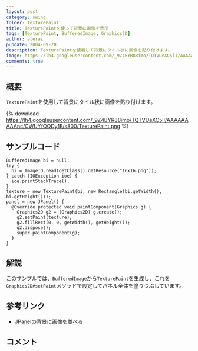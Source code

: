 ```yaml
---
layout: post
category: swing
folder: TexturePaint
title: TexturePaintを使って背景に画像を表示
tags: [TexturePaint, BufferedImage, Graphics2D]
author: aterai
pubdate: 2004-09-20
description: TexturePaintを使用して背景にタイル状に画像を貼り付けます。
image: https://lh4.googleusercontent.com/_9Z4BYR88imo/TQTVUeXC5lI/AAAAAAAAAnc/CWUYfOODy1E/s800/TexturePaint.png
comments: true
---
```

## 概要
`TexturePaint`を使用して背景にタイル状に画像を貼り付けます。

{% download https://lh4.googleusercontent.com/_9Z4BYR88imo/TQTVUeXC5lI/AAAAAAAAAnc/CWUYfOODy1E/s800/TexturePaint.png %}

## サンプルコード
<pre class="prettyprint"><code>BufferedImage bi = null;
try {
  bi = ImageIO.read(getClass().getResource("16x16.png"));
} catch (IOException ioe) {
  ioe.printStackTrace();
}
texture = new TexturePaint(bi, new Rectangle(bi.getWidth(), bi.getHeight()));
panel = new JPanel() {
  @Override protected void paintComponent(Graphics g) {
    Graphics2D g2 = (Graphics2D) g.create();
    g2.setPaint(texture);
    g2.fillRect(0, 0, getWidth(), getHeight());
    g2.dispose();
    super.paintComponent(g);
  }
}
</code></pre>

## 解説
このサンプルでは、`BufferedImage`から`TexturePaint`を生成し、これを`Graphics2D#setPaint`メソッドで設定してパネル全体を塗りつぶしています。

## 参考リンク
- [JPanelの背景に画像を並べる](http://ateraimemo.com/Swing/BackgroundImage.html)

<!-- dummy comment line for breaking list -->

## コメント
